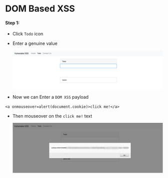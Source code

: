 # DOM Based XSS

#### Step 1:

* Click `Todo` icon
* Enter a genuine value

   ![DOM Based](img/dom_based_xss_1.png)

* Now we can Enter a `DOM XSS` payload

```commandline
<a onmouseover=alert(document.cookie)>click me!</a>
```

* Then mouseover on the `click me!` text

    ![DOM Based](img/dom_based_xss_2.png)

